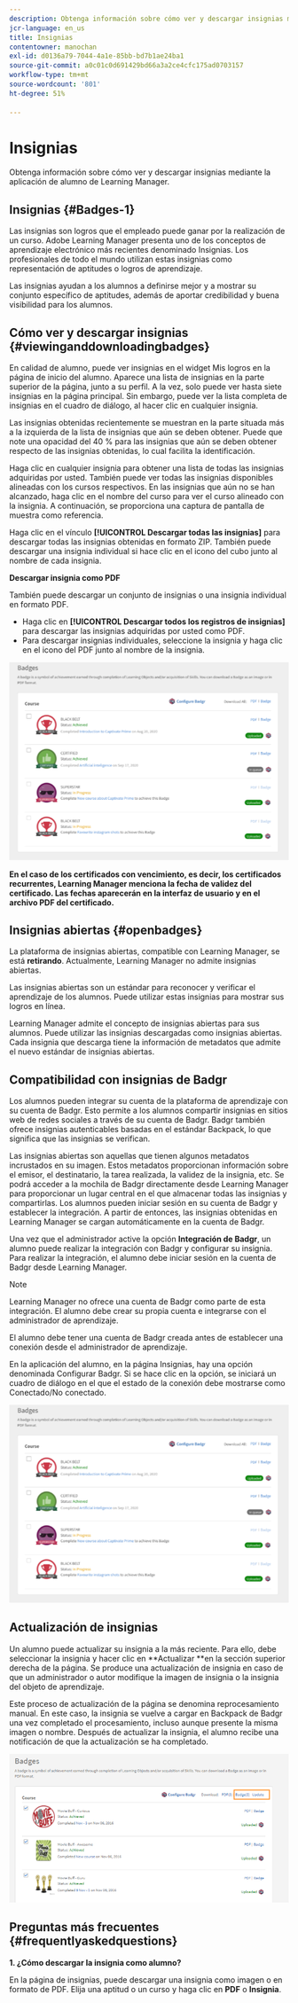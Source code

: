```yaml
---
description: Obtenga información sobre cómo ver y descargar insignias mediante la aplicación de alumno de Learning Manager.
jcr-language: en_us
title: Insignias
contentowner: manochan
exl-id: d0136a79-7044-4a1e-85bb-bd7b1ae24ba1
source-git-commit: a0c01c0d691429bd66a3a2ce4cfc175ad0703157
workflow-type: tm+mt
source-wordcount: '801'
ht-degree: 51%

---
```


# Insignias

Obtenga información sobre cómo ver y descargar insignias mediante la aplicación de alumno de Learning Manager.

## Insignias {#Badges-1}

Las insignias son logros que el empleado puede ganar por la realización de un curso. Adobe Learning Manager presenta uno de los conceptos de aprendizaje electrónico más recientes denominado Insignias. Los profesionales de todo el mundo utilizan estas insignias como representación de aptitudes o logros de aprendizaje.

Las insignias ayudan a los alumnos a definirse mejor y a mostrar su conjunto específico de aptitudes, además de aportar credibilidad y buena visibilidad para los alumnos.

## Cómo ver y descargar insignias {#viewinganddownloadingbadges}

En calidad de alumno, puede ver insignias en el widget Mis logros en la página de inicio del alumno. Aparece una lista de insignias en la parte superior de la página, junto a su perfil. A la vez, solo puede ver hasta siete insignias en la página principal. Sin embargo, puede ver la lista completa de insignias en el cuadro de diálogo, al hacer clic en cualquier insignia.

Las insignias obtenidas recientemente se muestran en la parte situada más a la izquierda de la lista de insignias que aún se deben obtener. Puede que note una opacidad del 40 % para las insignias que aún se deben obtener respecto de las insignias obtenidas, lo cual facilita la identificación.

Haga clic en cualquier insignia para obtener una lista de todas las insignias adquiridas por usted. También puede ver todas las insignias disponibles alineadas con los cursos respectivos. En las insignias que aún no se han alcanzado, haga clic en el nombre del curso para ver el curso alineado con la insignia. A continuación, se proporciona una captura de pantalla de muestra como referencia.

Haga clic en el vínculo **[!UICONTROL Descargar todas las insignias]** para descargar todas las insignias obtenidas en formato ZIP. También puede descargar una insignia individual si hace clic en el icono del cubo junto al nombre de cada insignia.

**Descargar insignia como PDF**

También puede descargar un conjunto de insignias o una insignia individual en formato PDF.

* Haga clic en **[!UICONTROL Descargar todos los registros de insignias]** para descargar las insignias adquiridas por usted como PDF.
* Para descargar insignias individuales, seleccione la insignia y haga clic en el icono del PDF junto al nombre de la insignia.

![](assets/badges.png)

**En el caso de los certificados con vencimiento, es decir, los certificados recurrentes, Learning Manager menciona la fecha de validez del certificado. Las fechas aparecerán en la interfaz de usuario y en el archivo PDF del certificado.**

## Insignias abiertas {#openbadges}

La plataforma de insignias abiertas, compatible con Learning Manager, se está **retirando**. Actualmente, Learning Manager no admite insignias abiertas.

Las insignias abiertas son un estándar para reconocer y verificar el aprendizaje de los alumnos. Puede utilizar estas insignias para mostrar sus logros en línea.

Learning Manager admite el concepto de insignias abiertas para sus alumnos. Puede utilizar las insignias descargadas como insignias abiertas. Cada insignia que descarga tiene la información de metadatos que admite el nuevo estándar de insignias abiertas.

## Compatibilidad con insignias de Badgr

Los alumnos pueden integrar su cuenta de la plataforma de aprendizaje con su cuenta de Badgr. Esto permite a los alumnos compartir insignias en sitios web de redes sociales a través de su cuenta de Badgr. Badgr también ofrece insignias autenticables basadas en el estándar Backpack, lo que significa que las insignias se verifican.

Las insignias abiertas son aquellas que tienen algunos metadatos incrustados en su imagen. Estos metadatos proporcionan información sobre el emisor, el destinatario, la tarea realizada, la validez de la insignia, etc. Se podrá acceder a la mochila de Badgr directamente desde Learning Manager para proporcionar un lugar central en el que almacenar todas las insignias y compartirlas. Los alumnos pueden iniciar sesión en su cuenta de Badgr y establecer la integración. A partir de entonces, las insignias obtenidas en Learning Manager se cargan automáticamente en la cuenta de Badgr.

Una vez que el administrador active la opción **Integración de Badgr**, un alumno puede realizar la integración con Badgr y configurar su insignia. Para realizar la integración, el alumno debe iniciar sesión en la cuenta de Badgr desde Learning Manager.

>[!NOTE]
>
>Learning Manager no ofrece una cuenta de Badgr como parte de esta integración. El alumno debe crear su propia cuenta e integrarse con el administrador de aprendizaje.

El alumno debe tener una cuenta de Badgr creada antes de establecer una conexión desde el administrador de aprendizaje.

En la aplicación del alumno, en la página Insignias, hay una opción denominada Configurar Badgr. Si se hace clic en la opción, se iniciará un cuadro de diálogo en el que el estado de la conexión debe mostrarse como Conectado/No conectado.

![](assets/badges.png)

## Actualización de insignias

Un alumno puede actualizar su insignia a la más reciente. Para ello, debe seleccionar la insignia y hacer clic en **Actualizar **en la sección superior derecha de la página. Se produce una actualización de insignia en caso de que un administrador o autor modifique la imagen de insignia o la insignia del objeto de aprendizaje.

Este proceso de actualización de la página se denomina reprocesamiento manual. En este caso, la insignia se vuelve a cargar en Backpack de Badgr una vez completado el procesamiento, incluso aunque presente la misma imagen o nombre. Después de actualizar la insignia, el alumno recibe una notificación de que la actualización se ha completado.

![](assets/badge-update.png)

## Preguntas más frecuentes {#frequentlyaskedquestions}

**1. ¿Cómo descargar la insignia como alumno?**

En la página de insignias, puede descargar una insignia como imagen o en formato de PDF. Elija una aptitud o un curso y haga clic en **PDF** o **Insignia**.
